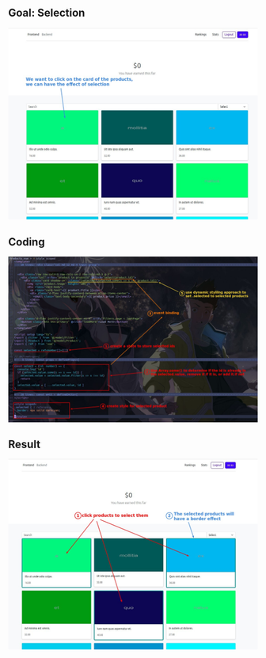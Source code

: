 ## **Goal: Selection**

![Alt goal](pic/01.jpg)

## **Coding**

![Alt coding](pic/02.jpg)

## **Result**

![Alt result](pic/03.jpg)
